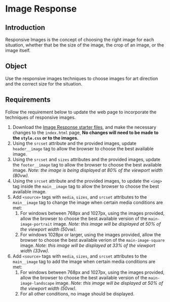# Image Response

## Introduction
Responsive Images is the concept of choosing the right image for each situation, whether that be the size of the image, the crop of an image, or the image itself.

## Object
Use the responsive images techniques to choose images for art direction and the correct size for the situation.

## Requirements 
Follow the requirement below to update the web page to incorporate the techniques of responsive images.

1. Download the [Image Response starter files](https://github.com/MTM6230/image-response/archive/master.zip), and make the necessary changes to the `index.html` page, **No changes will need to be made to the `style.css` or to the images.**
2. Using the `srcset` attribute and the provided images, update `header__image` tag to allow the browser to choose the best available image.
3. Using the `srcset` and `sizes` attributes and the provided images, update the `footer__image` tag to allow the browser to choose the best available image. *Note: the image is being displayed at 80% of the viewport width (80vw).*
4. Using the `srcset` attribute and the provided images, to update the `<img>` tag inside the `main__image` tag to allow the browser to choose the best available image.
5. Add `<source>` tags with `media`, `sizes`, and `srcset` attributes to the `main__image` tag to change the image when certain media conditions are met:
    1. For windows between 768px and 1027px, using the images provided, allow the browser to choose the best available version of the `main-image-portrait` image. *Note: this image will be displayed at 50% of the viewport width (50vw).*
    2. For windows 1028px or larger, using the images provided, allow the browser to choose the best available verion of the `main-image-square` image. *Note: this image will be displayed at 33% of the viewport width (33vw).*
6. Add `<source>` tags with `media`, `sizes`, and `srcset` attributes to the `main__image` tag to add the image when certain media conditions are met: 
    1. For windows between 768px and 1027px, using the images provided, allow the browser to choose the best available version of the `main-image-landscape` image. *Note: this image will be displayed at 50% of the viewport width (50vw).*
    2. For all other conditions, no image should be displayed.